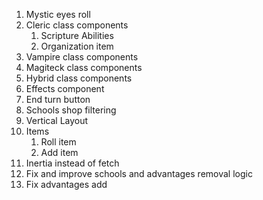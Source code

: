 1. Mystic eyes roll
2. Cleric class components
   1. Scripture Abilities
   2. Organization item
3. Vampire class components
4. Magiteck class components
5. Hybrid class components
6. Effects component
7. End turn button
8. Schools shop filtering
9. Vertical Layout
10. Items
    1. Roll item
    2. Add item
11. Inertia instead of fetch
12. Fix and improve schools and advantages removal logic
13. Fix advantages add
